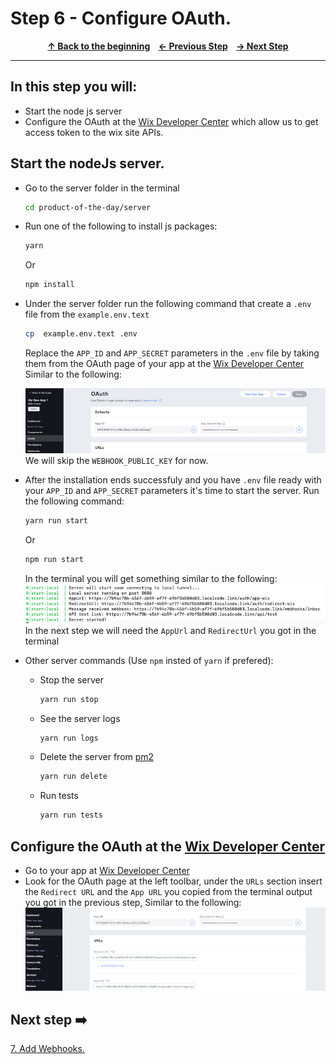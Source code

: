 # Step 6 - Configure OAuth.

<p align="center">
  <strong>
    <a href="../README.md#steps"> ↑ Back to the beginning</a>&nbsp;&nbsp;&nbsp;
    <a href="05-dashboard-component.md"> ← Previous Step</a>&nbsp;&nbsp;&nbsp;
    <a href="07-webhooks.md"> → Next Step</a>
  </strong>
</p>
<hr/>

## In this step you will:

 * Start the node js server
 * Configure the OAuth at the [Wix Developer Center][wix-dev-center] which allow us to get access token to the wix site APIs.
 

## Start the nodeJs server.

-   Go to the server folder in the terminal
   
    ```bash
    cd product-of-the-day/server 
    ```
-  Run one of the following to install js packages:
    ```bash
    yarn 
    ```
    Or
    ```bash
    npm install 
    ```
-  Under the server folder run the following command that create a `.env` file from the `example.env.text`   
    ```bash
    cp  example.env.text .env
    ```
    Replace the `APP_ID` and `APP_SECRET` parameters in the `.env` file by taking them from the OAuth page of your app at the [Wix Developer Center][wix-dev-center]
    Similar to the following:

    ![wix development site](../images/app-id-app-secret.jpg?raw=true)
    We will skip the `WEBHOOK_PUBLIC_KEY` for now.

-  After the installation ends successfuly and you have `.env` file ready with your `APP_ID` and `APP_SECRET` parameters it's time to start the server.
Run the following command:
    ```bash
    yarn run start 
    ```
    Or
    ```bash
    npm run start 
    ```
    In the terminal you will get something similar to the following:
    ![wix development site](../images/server-terminal-start.jpg?raw=true)
    In the next step we will need the `AppUrl` and `RedirectUrl` you got in the terminal

- Other server commands (Use `npm` insted of `yarn` if prefered):
    - Stop the server    
        ```bash
        yarn run stop 
        ```
    - See the server logs    
        ```bash
        yarn run logs
        ```
    - Delete the server from [pm2]
        ```bash
        yarn run delete
        ```
    - Run tests    
        ```bash
        yarn run tests
        ```    

## Configure the OAuth at the [Wix Developer Center][wix-dev-center]
-   Go to your app at [Wix Developer Center][wix-dev-center]
-   Look for the OAuth page at the left toolbar, under the `URLs` section insert the `Redirect URL` and the `App URL` you copied from the terminal output you got in the previous step,  Similar to the following:
    ![wix development site](../images/oauth-appurl-redirect.jpg?raw=true)


## Next step ➡️

[7. Add Webhooks.][step07]

[pm2]: https://pm2.keymetrics.io/
[gh-back]: ../README.md#steps
[step07]: 07-webhooks.md
[wix-dev-center]: https://dev.wix.com
